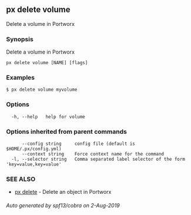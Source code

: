 ## px delete volume

Delete a volume in Portworx

### Synopsis

Delete a volume in Portworx

```
px delete volume [NAME] [flags]
```

### Examples

```
$ px delete volume myvolume
```

### Options

```
  -h, --help   help for volume
```

### Options inherited from parent commands

```
      --config string     config file (default is $HOME/.px/config.yml)
      --context string    Force context name for the command
  -l, --selector string   Comma separated label selector of the form 'key=value,key=value'
```

### SEE ALSO

* [px delete](px_delete.md)	 - Delete an object in Portworx

###### Auto generated by spf13/cobra on 2-Aug-2019
